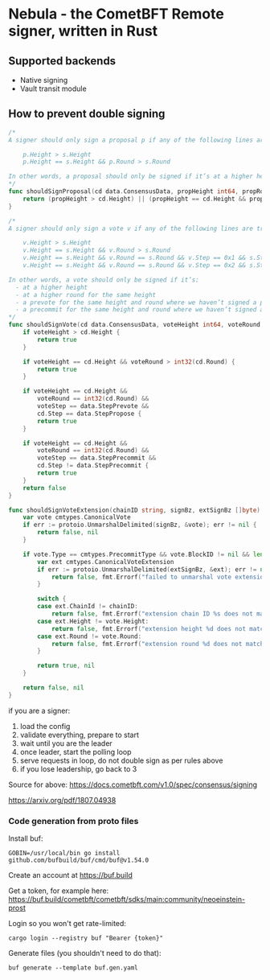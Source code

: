 # Nebula - the CometBFT Remote signer, written in Rust


## Supported backends
- Native signing
- Vault transit module


## How to prevent double signing


```go
/*
A signer should only sign a proposal p if any of the following lines are true:

	p.Height > s.Height
	p.Height == s.Height && p.Round > s.Round

In other words, a proposal should only be signed if it’s at a higher height, or a higher round for the same height. Once a proposal or vote has been signed for a given height and round, a proposal should never be signed for the same height and round.
*/
func shouldSignProposal(cd data.ConsensusData, propHeight int64, propRound int32) bool {
	return (propHeight > cd.Height) || (propHeight == cd.Height && propRound > int32(cd.Round))
}

/*
A signer should only sign a vote v if any of the following lines are true:

	v.Height > s.Height
	v.Height == s.Height && v.Round > s.Round
	v.Height == s.Height && v.Round == s.Round && v.Step == 0x1 && s.Step == 0x20
	v.Height == s.Height && v.Round == s.Round && v.Step == 0x2 && s.Step != 0x2

In other words, a vote should only be signed if it’s:
  - at a higher height
  - at a higher round for the same height
  - a prevote for the same height and round where we haven’t signed a prevote or precommit (but have signed a proposal)
  - a precommit for the same height and round where we haven’t signed a precommit (but have signed a proposal and/or a prevote)
*/
func shouldSignVote(cd data.ConsensusData, voteHeight int64, voteRound int32, voteStep int8) bool {
	if voteHeight > cd.Height {
		return true
	}

	if voteHeight == cd.Height && voteRound > int32(cd.Round) {
		return true
	}

	if voteHeight == cd.Height &&
		voteRound == int32(cd.Round) &&
		voteStep == data.StepPrevote &&
		cd.Step == data.StepPropose {
		return true
	}

	if voteHeight == cd.Height &&
		voteRound == int32(cd.Round) &&
		voteStep == data.StepPrecommit &&
		cd.Step != data.StepPrecommit {
		return true
	}
	return false
}

func shouldSignVoteExtension(chainID string, signBz, extSignBz []byte) (bool, error) {
	var vote cmtypes.CanonicalVote
	if err := protoio.UnmarshalDelimited(signBz, &vote); err != nil {
		return false, nil
	}

	if vote.Type == cmtypes.PrecommitType && vote.BlockID != nil && len(extSignBz) > 0 {
		var ext cmtypes.CanonicalVoteExtension
		if err := protoio.UnmarshalDelimited(extSignBz, &ext); err != nil {
			return false, fmt.Errorf("failed to unmarshal vote extension: %w", err)
		}

		switch {
		case ext.ChainId != chainID:
			return false, fmt.Errorf("extension chain ID %s does not match expected %s", ext.ChainId, chainID)
		case ext.Height != vote.Height:
			return false, fmt.Errorf("extension height %d does not match vote height %d", ext.Height, vote.Height)
		case ext.Round != vote.Round:
			return false, fmt.Errorf("extension round %d does not match vote round %d", ext.Round, vote.Round)
		}

		return true, nil
	}

	return false, nil
}

```

if you are a signer:
1. load the config
2. validate everything, prepare to start
3. wait until you are the leader
4. once leader, start the polling loop
5. serve requests in loop, do not double sign as per rules above
6. if you lose leadership, go back to 3

Source for above: https://docs.cometbft.com/v1.0/spec/consensus/signing

https://arxiv.org/pdf/1807.04938

### Code generation from proto files

Install buf:
```
GOBIN=/usr/local/bin go install github.com/bufbuild/buf/cmd/buf@v1.54.0
```


Create an account at https://buf.build

Get a token, for example here: https://buf.build/cometbft/cometbft/sdks/main:community/neoeinstein-prost

Login so you won't get rate-limited:
```
cargo login --registry buf "Bearer {token}"
```

Generate files (you shouldn't need to do that):
```
buf generate --template buf.gen.yaml
```
